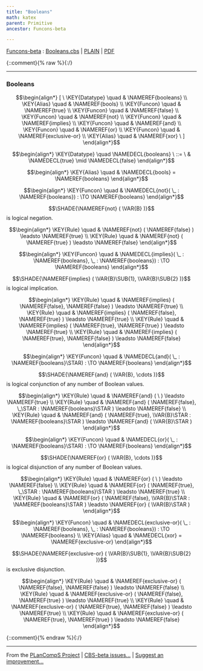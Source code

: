 ```yaml
---
title: "Booleans"
math: katex
parent: Primitive
ancestor: Funcons-beta

---
```

[Funcons-beta] : [Booleans.cbs] \| [PLAIN] \| [PDF]

{::comment}{% raw %}{:/}


----

### Booleans
               


$$\begin{align*}
  [ \
  \KEY{Datatype} \quad & \NAMEREF{booleans} \\
  \KEY{Alias} \quad & \NAMEREF{bools} \\
  \KEY{Funcon} \quad & \NAMEREF{true} \\
  \KEY{Funcon} \quad & \NAMEREF{false} \\
  \KEY{Funcon} \quad & \NAMEREF{not} \\
  \KEY{Funcon} \quad & \NAMEREF{implies} \\
  \KEY{Funcon} \quad & \NAMEREF{and} \\
  \KEY{Funcon} \quad & \NAMEREF{or} \\
  \KEY{Funcon} \quad & \NAMEREF{exclusive-or} \\
  \KEY{Alias} \quad & \NAMEREF{xor}
  \ ]
\end{align*}$$

$$\begin{align*}
  \KEY{Datatype} \quad 
  \NAMEDECL{booleans} 
  \ ::= \ &
  \NAMEDECL{true} \mid \NAMEDECL{false}
\end{align*}$$

$$\begin{align*}
  \KEY{Alias} \quad
  & \NAMEDECL{bools} = \NAMEREF{booleans}
\end{align*}$$

$$\begin{align*}
  \KEY{Funcon} \quad
  & \NAMEDECL{not}(
                       \_ : \NAMEREF{booleans}) 
    :  \TO \NAMEREF{booleans} 
\end{align*}$$


  $$\SHADE{\NAMEREF{not}
           (  \VAR{B} )}$$   is logical negation.


$$\begin{align*}
  \KEY{Rule} \quad
    & \NAMEREF{not}
        (  \NAMEREF{false} ) \leadsto 
        \NAMEREF{true}
\\
  \KEY{Rule} \quad
    & \NAMEREF{not}
        (  \NAMEREF{true} ) \leadsto 
        \NAMEREF{false}
\end{align*}$$

$$\begin{align*}
  \KEY{Funcon} \quad
  & \NAMEDECL{implies}(
                       \_ : \NAMEREF{booleans}, \_ : \NAMEREF{booleans}) 
    :  \TO \NAMEREF{booleans} 
\end{align*}$$


  $$\SHADE{\NAMEREF{implies}
           (  \VAR{B}\SUB{1}, 
                  \VAR{B}\SUB{2} )}$$ is logical implication.


$$\begin{align*}
  \KEY{Rule} \quad
    & \NAMEREF{implies}
        (  \NAMEREF{false}, 
               \NAMEREF{false} ) \leadsto 
        \NAMEREF{true}
\\
  \KEY{Rule} \quad
    & \NAMEREF{implies}
        (  \NAMEREF{false}, 
               \NAMEREF{true} ) \leadsto 
        \NAMEREF{true}
\\
  \KEY{Rule} \quad
    & \NAMEREF{implies}
        (  \NAMEREF{true}, 
               \NAMEREF{true} ) \leadsto 
        \NAMEREF{true}
\\
  \KEY{Rule} \quad
    & \NAMEREF{implies}
        (  \NAMEREF{true}, 
               \NAMEREF{false} ) \leadsto 
        \NAMEREF{false}
\end{align*}$$

$$\begin{align*}
  \KEY{Funcon} \quad
  & \NAMEDECL{and}(
                       \_ : \NAMEREF{booleans}\STAR) 
    :  \TO \NAMEREF{booleans} 
\end{align*}$$


  $$\SHADE{\NAMEREF{and}
           (  \VAR{B}, 
                  \cdots )}$$ is logical conjunction of any number of Boolean values.


$$\begin{align*}
  \KEY{Rule} \quad
    & \NAMEREF{and}
        (   \  ) \leadsto 
        \NAMEREF{true}
\\
  \KEY{Rule} \quad
    & \NAMEREF{and}
        (  \NAMEREF{false}, 
               \_\STAR : \NAMEREF{booleans}\STAR ) \leadsto 
        \NAMEREF{false}
\\
  \KEY{Rule} \quad
    & \NAMEREF{and}
        (  \NAMEREF{true}, 
               \VAR{B}\STAR : \NAMEREF{booleans}\STAR ) \leadsto 
        \NAMEREF{and}
          (  \VAR{B}\STAR )
\end{align*}$$

$$\begin{align*}
  \KEY{Funcon} \quad
  & \NAMEDECL{or}(
                       \_ : \NAMEREF{booleans}\STAR) 
    :  \TO \NAMEREF{booleans} 
\end{align*}$$


  $$\SHADE{\NAMEREF{or}
           (  \VAR{B}, 
                  \cdots )}$$ is logical disjunction of any number of Boolean values.


$$\begin{align*}
  \KEY{Rule} \quad
    & \NAMEREF{or}
        (   \  ) \leadsto 
        \NAMEREF{false}
\\
  \KEY{Rule} \quad
    & \NAMEREF{or}
        (  \NAMEREF{true}, 
               \_\STAR : \NAMEREF{booleans}\STAR ) \leadsto 
        \NAMEREF{true}
\\
  \KEY{Rule} \quad
    & \NAMEREF{or}
        (  \NAMEREF{false}, 
               \VAR{B}\STAR : \NAMEREF{booleans}\STAR ) \leadsto 
        \NAMEREF{or}
          (  \VAR{B}\STAR )
\end{align*}$$

$$\begin{align*}
  \KEY{Funcon} \quad
  & \NAMEDECL{exclusive-or}(
                       \_ : \NAMEREF{booleans}, \_ : \NAMEREF{booleans}) 
    :  \TO \NAMEREF{booleans} 
\\
  \KEY{Alias} \quad
  & \NAMEDECL{xor} = \NAMEREF{exclusive-or}
\end{align*}$$


  $$\SHADE{\NAMEREF{exclusive-or}
           (  \VAR{B}\SUB{1}, 
                  \VAR{B}\SUB{2} )}$$ is exclusive disjunction.


$$\begin{align*}
  \KEY{Rule} \quad
    & \NAMEREF{exclusive-or}
        (  \NAMEREF{false}, 
               \NAMEREF{false} ) \leadsto 
        \NAMEREF{false}
\\
  \KEY{Rule} \quad
    & \NAMEREF{exclusive-or}
        (  \NAMEREF{false}, 
               \NAMEREF{true} ) \leadsto 
        \NAMEREF{true}
\\
  \KEY{Rule} \quad
    & \NAMEREF{exclusive-or}
        (  \NAMEREF{true}, 
               \NAMEREF{false} ) \leadsto 
        \NAMEREF{true}
\\
  \KEY{Rule} \quad
    & \NAMEREF{exclusive-or}
        (  \NAMEREF{true}, 
               \NAMEREF{true} ) \leadsto 
        \NAMEREF{false}
\end{align*}$$



[Funcons-beta]: /CBS-beta/math/Funcons-beta
  "FUNCONS-BETA"
[Unstable-Funcons-beta]: /CBS-beta/math/Unstable-Funcons-beta
  "UNSTABLE-FUNCONS-BETA"
[Languages-beta]: /CBS-beta/math/Languages-beta
  "LANGUAGES-BETA"
[Unstable-Languages-beta]: /CBS-beta/math/Unstable-Languages-beta
  "UNSTABLE-LANGUAGES-BETA"
[CBS-beta]: /CBS-beta
  "CBS-BETA"
[Booleans.cbs]: https://github.com/plancomps/CBS-beta/blob/master/Funcons-beta/Values/Primitive/Booleans/Booleans.cbs
  "CBS SOURCE FILE ON GITHUB"
[PLAIN]: /CBS-beta/docs/Funcons-beta/Values/Primitive/Booleans
  "CBS SOURCE WEB PAGE"
 [PRETTY]: /CBS-beta/math/Funcons-beta/Values/Primitive/Booleans
  "CBS-KATEX WEB PAGE"
[PDF]: https://github.com/plancomps/CBS-beta/blob/master/Funcons-beta/Values/Primitive/Booleans/Booleans.pdf
  "CBS-LATEX PDF FILE"
[PLanCompS Project]: https://plancomps.github.io
  "PROGRAMMING LANGUAGE COMPONENTS AND SPECIFICATIONS PROJECT HOME PAGE"
{::comment}{% endraw %}{:/}


____

From the [PLanCompS Project] | [CBS-beta issues...] | [Suggest an improvement...]

[CBS-beta issues...]: https://github.com/plancomps/CBS-beta/issues
  "CBS-BETA ISSUE REPORTS ON GITHUB"
[Suggest an improvement...]: mailto:plancomps@gmail.com?Subject=CBS-beta%20-%20comment&Body=Re%3A%20CBS-beta%20specification%20at%20Values/Primitive/Booleans/Booleans.cbs%0A%0AComment/Query/Issue/Suggestion%3A%0A%0A%0ASignature%3A%0A
  "GENERATE AN EMAIL TEMPLATE"
